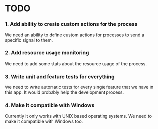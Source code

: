 # TODO

### 1. Add ability to create custom actions for the process
We need an ability to define custom actions for processes to send a specific signal to them.

### 2. Add resource usage monitoring
We need to add some stats about the resource usage of the process.

### 3. Write unit and feature tests for everything
We need to write automatic tests for every single feature that we have in this app.
It would probably help the development process.

### 4. Make it compatible with Windows
Currently it only works with UNIX based operating systems.
We need to make it compatible with Windows too.
